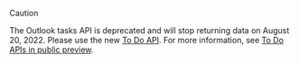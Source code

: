 ﻿---
author: angelgolfer-ms
ms.topic: include
ms.date: 08/18/2020
ms.author: angelgolfer-ms
---

<!-- markdownlint-disable MD041-->

> [!CAUTION]
> The Outlook tasks API is deprecated and will stop returning data on August 20, 2022. Please use the new [To Do API](/graph/api/resources/todo-overview). For more information, see [To Do APIs in public preview](https://developer.microsoft.com/graph/blogs/the-new-improved-microsoft-graph-to-do-apis-are-now-in-public-preview/).
